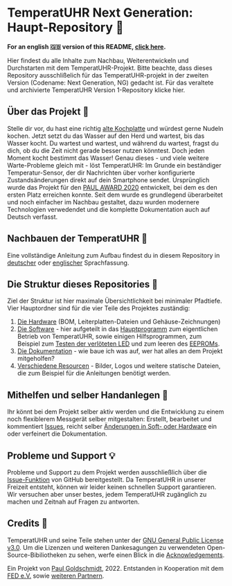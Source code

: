 # TemperatUHR Next Generation: Haupt-Repository :rocket:

**For an english :uk: version of this README, [click here](https://github.com/PaulGoldschmidt/TemperatUHR/blob/main/README_EN.md).**

Hier findest du alle Inhalte zum Nachbau, Weiterentwickeln und Durchstarten mit dem TemperatUHR-Projekt. Bitte beachte, dass dieses Repository ausschlißelich für das TemperatUHR-projekt in der zweiten Version (Codename: Next Generation, NG) gedacht ist. Für das veraltete und archivierte TemperatUHR Version 1-Repository klicke hier.

## Über das Projekt :mag_right:

Stelle dir vor, du hast eine richtig [alte Kochplatte](https://www.kuechen-atlas.de/kuechenplanung/kochfelder/massekochfeld/) und würdest gerne Nudeln kochen. Jetzt setzt du das Wasser auf den Herd und wartest, bis das Wasser kocht. Du wartest und wartest, und während du wartest, fragst du dich, ob du die Zeit nicht gerade besser nutzen könntest. Doch jeden Moment kocht bestimmt das Wasser!
Genau dieses - und viele weitere Warte-Probleme gleich mit - löst TemperatUHR: Im Grunde ein beständiger Temperatur-Sensor, der dir Nachrichten über vorher konfigurierte Zustandsänderungen direkt auf dein Smartphone sendet.
Ursprünglich wurde das Projekt für den [PAUL AWARD 2020](https://www.paul-award.de/) entwickelt, bei dem es den ersten Platz erreichen konnte. Seit dem wurde es grundlegend überarbeitet und noch einfacher im Nachbau gestaltet, dazu wurden modernere Technologien verwedendet und die komplette Dokumentation auch auf Deutsch verfasst.

## Nachbauen der TemperatUHR :wrench:

Eine vollständige Anleitung zum Aufbau findest du in diesem Repository in [deutscher](https://github.com/PaulGoldschmidt/TemperatUHR/blob/main/2_DOCUMENTATION/building_instructions.md) oder [englischer](https://github.com/PaulGoldschmidt/TemperatUHR/blob/main/2_DOCUMENTATION/en-building_instructions.md) Sprachfassung.

## Die Struktur dieses Repositories :floppy_disk:

Ziel der Struktur ist hier maximale Übersichtlichkeit bei minimaler Pfadtiefe. Vier Hauptordner sind für die vier Teile des Projektes zuständig:

1. [Die Hardware](https://github.com/PaulGoldschmidt/TemperatUHR/tree/main/0_HARDWARE/) (BOM, Leiterplatten-Dateien und Gehäuse-Zeichnungen)
2. [Die Software](https://github.com/PaulGoldschmidt/TemperatUHR/tree/main/1_SOFTWARE) - hier aufgeteilt in das [Hauptprogramm](https://github.com/PaulGoldschmidt/TemperatUHR/tree/main/1_SOFTWARE/TemperatUHR-NG) zum eigentlichen Betrieb von TemperatUHR, sowie einigen Hilfsprogrammen, zum Beispiel zum [Testen der verlöteten LED](https://github.com/PaulGoldschmidt/TemperatUHR/tree/main/1_SOFTWARE/LED_Tester) und zum leeren des [EEPROMs](https://github.com/PaulGoldschmidt/TemperatUHR/tree/main/1_SOFTWARE/EEPROM_Cleaner).
3. [Die Dokumentation](https://github.com/PaulGoldschmidt/TemperatUHR/tree/main/2_DOCUMENTATION) - wie baue ich was auf, wer hat alles an dem Projekt mitgeholfen?
4. [Verschiedene Resourcen](https://github.com/PaulGoldschmidt/TemperatUHR/tree/main/3_RESOURCES/) - Bilder, Logos und weitere statische Dateien, die zum Beispiel für die Anleitungen benötigt werden.

## Mithelfen und selber Handanlegen :crown:

Ihr könnt bei dem Projekt selber aktiv werden und die Entwicklung zu einem noch flexiblerem Messgerät selber mitgestalten: Erstellt, bearbeitet und kommentiert [Issues](https://github.com/PaulGoldschmidt/TemperatUHR/issues), reicht selber [Änderungen in Soft- oder Hardware](https://github.com/PaulGoldschmidt/TemperatUHR/pulls) ein oder verfeinert die Dokumentation.

## Probleme und Support :bulb:

Probleme und Support zu dem Projekt werden ausschließlich über die [Issue-Funktion](https://github.com/PaulGoldschmidt/TemperatUHR/issues) von GitHub bereitgestellt. Da TemperatUHR in unserer Freizeit entsteht, können wir leider keinen schnellen Support garantieren. Wir versuchen aber unser bestes, jedem TemperatUHR zugänglich zu machen und Zeitnah auf Fragen zu antworten.

## Credits :tada:
TemperatUHR und seine Teile stehen unter der [GNU General Public License v3.0](https://github.com/PaulGoldschmidt/TemperatUHR/blob/main/LICENSE). Um die Lizenzen und weiteren Dankesagungen zu verwendeten Open-Source-Bibiliotheken zu sehen, werfe einen Blick in die [Acknowledgements](https://github.com/PaulGoldschmidt/TemperatUHR/blob/main/2_DOCUMENTATION/acknowledgements.md).

Ein Projekt von [Paul Goldschmidt](https://paul-goldschmidt.de/), 2022. Entstanden in Kooperation mit dem [FED e.V.](https://www.fed.de/) sowie [weiteren Partnern](https://www.paul-award.de/sponsoren-partner/).
